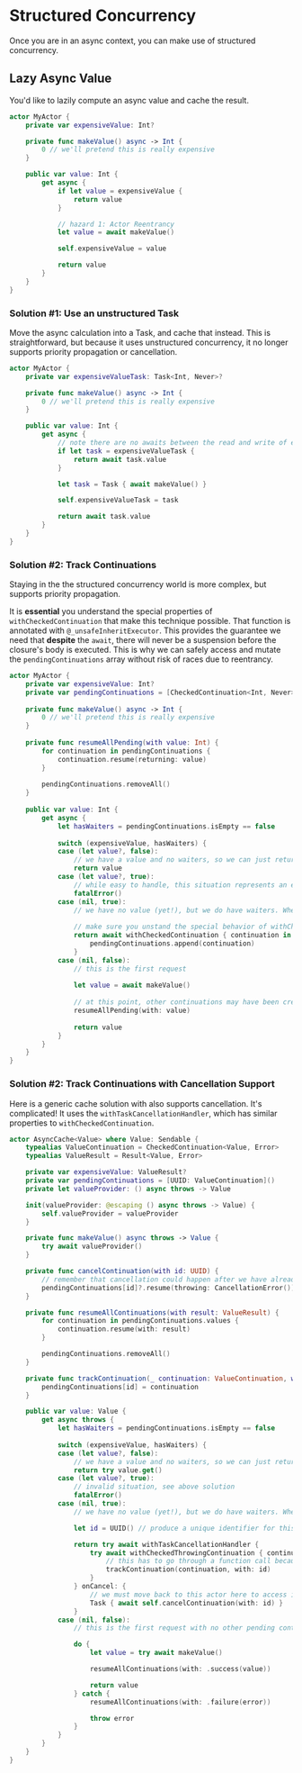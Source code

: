 # Structured Concurrency

Once you are in an async context, you can make use of structured concurrency.

## Lazy Async Value

You'd like to lazily compute an async value and cache the result.

```swift
actor MyActor {
    private var expensiveValue: Int?

    private func makeValue() async -> Int {
        0 // we'll pretend this is really expensive
    }

    public var value: Int {
        get async {
            if let value = expensiveValue {
                return value
            }

            // hazard 1: Actor Reentrancy
            let value = await makeValue()

            self.expensiveValue = value

            return value
        }
    }
}
```

### Solution #1: Use an unstructured Task 

Move the async calculation into a Task, and cache that instead. This is straightforward, but because it uses unstructured concurrency, it no longer supports priority propagation or cancellation.

```swift
actor MyActor {
    private var expensiveValueTask: Task<Int, Never>?

    private func makeValue() async -> Int {
        0 // we'll pretend this is really expensive
    }

    public var value: Int {
        get async {
            // note there are no awaits between the read and write of expensiveValueTask
            if let task = expensiveValueTask {
                return await task.value
            }

            let task = Task { await makeValue() }

            self.expensiveValueTask = task

            return await task.value
        }
    }
}
```

### Solution #2: Track Continuations

Staying in the the structured concurrency world is more complex, but supports priority propagation.

It is **essential** you understand the special properties of `withCheckedContinuation` that make this technique possible. That function is annotated with `@_unsafeInheritExecutor`. This provides the guarantee we need that **despite** the `await`, there will never be a suspension before the closure's body is executed. This is why we can safely access and mutate the `pendingContinuations` array without risk of races due to reentrancy.

```swift
actor MyActor {
    private var expensiveValue: Int?
    private var pendingContinuations = [CheckedContinuation<Int, Never>]()
    
    private func makeValue() async -> Int {
        0 // we'll pretend this is really expensive
    }
    
    private func resumeAllPending(with value: Int) {
        for continuation in pendingContinuations {
            continuation.resume(returning: value)
        }
        
        pendingContinuations.removeAll()
    }
    
    public var value: Int {
        get async {
            let hasWaiters = pendingContinuations.isEmpty == false
            
            switch (expensiveValue, hasWaiters) {
            case (let value?, false):
                // we have a value and no waiters, so we can just return
                return value
            case (let value?, true):
                // while easy to handle, this situation represents an error in our continuation management and should never actually happen
                fatalError()
            case (nil, true):
                // we have no value (yet!), but we do have waiters. When this continuation is finally resumed, it will have the value we produce
                
                // make sure you unstand the special behavior of withCheckedContinuation that makes this safe!
                return await withCheckedContinuation { continuation in
                    pendingContinuations.append(continuation)
                }
            case (nil, false):
                // this is the first request
                
                let value = await makeValue()
                
                // at this point, other continuations may have been created. We must resume all of them *and* clear the list.
                resumeAllPending(with: value)
                
                return value
            }
        }
    }
}
```

### Solution #2: Track Continuations with Cancellation Support

Here is a generic cache solution with also supports cancellation. It's complicated! It uses the `withTaskCancellationHandler`, which has similar properties to `withCheckedContinuation`.

```swift
actor AsyncCache<Value> where Value: Sendable {
    typealias ValueContinuation = CheckedContinuation<Value, Error>
    typealias ValueResult = Result<Value, Error>

    private var expensiveValue: ValueResult?
    private var pendingContinuations = [UUID: ValueContinuation]()
    private let valueProvider: () async throws -> Value

    init(valueProvider: @escaping () async throws -> Value) {
        self.valueProvider = valueProvider
    }

    private func makeValue() async throws -> Value {
        try await valueProvider()
    }

    private func cancelContinuation(with id: UUID) {
        // remember that cancellation could happen after we have already resumed the continuation
        pendingContinuations[id]?.resume(throwing: CancellationError())
    }

    private func resumeAllContinuations(with result: ValueResult) {
        for continuation in pendingContinuations.values {
            continuation.resume(with: result)
        }

        pendingContinuations.removeAll()
    }

    private func trackContinuation(_ continuation: ValueContinuation, with id: UUID) {
        pendingContinuations[id] = continuation
    }

    public var value: Value {
        get async throws {
            let hasWaiters = pendingContinuations.isEmpty == false
            
            switch (expensiveValue, hasWaiters) {
            case (let value?, false):
                // we have a value and no waiters, so we can just return
                return try value.get()
            case (let value?, true):
                // invalid situation, see above solution
                fatalError()
            case (nil, true):
                // we have no value (yet!), but we do have waiters. When this continuation is finally resumed, it will have the value we produce

                let id = UUID() // produce a unique identifier for this particular request

                return try await withTaskCancellationHandler {
                    try await withCheckedThrowingContinuation { continuation in
                        // this has to go through a function call because the compiler seems unhappy if I reference pendingContinuations directly
                        trackContinuation(continuation, with: id)
                    }
                } onCancel: {
                    // we must move back to this actor here to access its state, referencing the unique continuation id
                    Task { await self.cancelContinuation(with: id) }
                }
            case (nil, false):
                // this is the first request with no other pending continuations

                do {
                    let value = try await makeValue()

                    resumeAllContinuations(with: .success(value))

                    return value
                } catch {
                    resumeAllContinuations(with: .failure(error))

                    throw error
                }
            }
        }
    }
}
```
